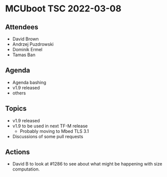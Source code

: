 # MCUboot TSC 2022-03-08

## Attendees

- David Brown
- Andrzej Puzdrowski
- Dominik Ermel
- Tamas Ban

## Agenda

- Agenda bashing
- v1.9 released
- others

## Topics

- v1.9 released
- v1.9 to be used in next TF-M release
  - Probably moving to Mbed TLS 3.1
- Discussions of some pull requests

## Actions

- David B to look at #1286 to see about what might be happening with
  size computation.
